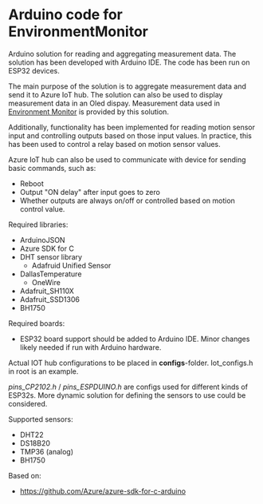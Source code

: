 # Arduino code for EnvironmentMonitor

Arduino solution for reading and aggregating measurement data. The solution has been developed with Arduino IDE. The code has been run on ESP32 devices.

The main purpose of the solution is to aggregate measurement data and send it to Azure IoT hub. The solution can also be used to display measurement data in an Oled dispay. Measurement data used in [Environment Monitor](https://github.com/heinonenniilo/EnvironmentMonitor) is provided by this solution.

Additionally, functionality has been implemented for reading motion sensor input and controlling outputs based on those input values. In practice, this has been used to control a relay based on motion sensor values.

Azure IoT hub can also be used to communicate with device for sending basic commands, such as:

- Reboot
- Output "ON delay" after input goes to zero
- Whether outputs are always on/off or controlled based on motion control value.

Required libraries:
- ArduinoJSON
- Azure SDK for C
- DHT sensor library
  - Adafruid Unified Sensor
- DallasTemperature
  - OneWire
- Adafruit_SH110X
- Adafruit_SSD1306
- BH1750

Required boards:
- ESP32 board support should be added to Arduino IDE. Minor changes likely needed if run with Arduino hardware.

Actual IOT hub configurations to be placed in **configs**-folder. Iot_configs.h in root is an example. 

_pins_CP2102.h_ / _pins_ESPDUINO.h_ are configs used for different kinds of ESP32s. More dynamic solution for defining the sensors to use could be considered.

Supported sensors:
- DHT22
- DS18B20
- TMP36 (analog)
- BH1750

Based on:
- https://github.com/Azure/azure-sdk-for-c-arduino
